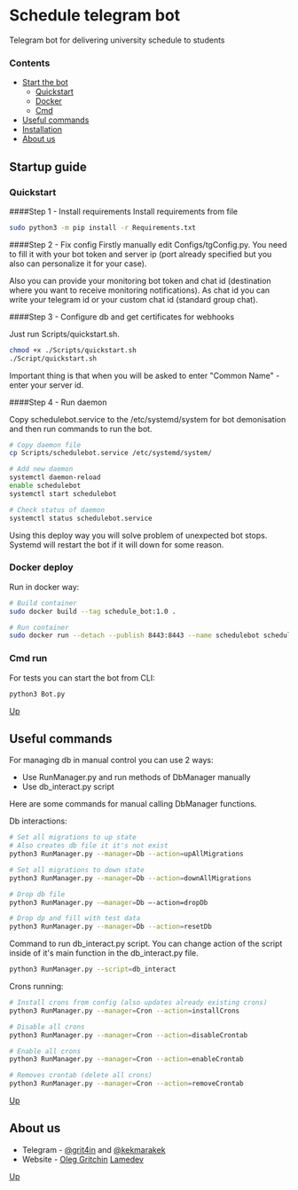 # Schedule telegram bot

Telegram bot for delivering university schedule to students


### Contents

- [Start the bot](#start-the-bot)
    - [Quickstart](#quickstart)
    - [Docker](#docker-deploy)
    - [Cmd](#cmd)
- [Useful commands](#useful-commands)
- [Installation](#installation)
- [About us](#about-us)


## Startup guide

### Quickstart
####Step 1 - Install requirements
Install requirements from file
```bash
sudo python3 -m pip install -r Requirements.txt
```

####Step 2 - Fix config
Firstly manually edit Configs/tgConfig.py. You need to fill it with your bot token and server ip (port already specified but you also can personalize it for your case).

Also you can provide your monitoring bot token and chat id (destination where you want to receive monitoring notifications). As chat id you can write your telegram id or your custom chat id (standard group chat).

####Step 3 - Configure db and get certificates for webhooks

Just run Scripts/quickstart.sh.
```bash
chmod +x ./Scripts/quickstart.sh
./Script/quickstart.sh
``` 
Important thing is that when you will be asked to enter "Common Name" - enter your server id.

####Step 4 - Run daemon

Copy schedulebot.service to the /etc/systemd/system for bot demonisation and then run commands to run the bot.
```bash
# Copy daemon file
cp Scripts/schedulebot.service /etc/systemd/system/

# Add new daemon
systemctl daemon-reload
enable schedulebot
systemctl start schedulebot

# Check status of daemon
systemctl status schedulebot.service
```

Using this deploy way you will solve problem of unexpected bot stops. Systemd will restart the bot if it will down for some reason.

### Docker deploy
Run in docker way:
```bash
# Build container
sudo docker build --tag schedule_bot:1.0 .

# Run container
sudo docker run --detach --publish 8443:8443 --name schedulebot schedule_bot:1.0
```

### Cmd run
For tests you can start the bot from CLI:
```bash
python3 Bot.py
```

[Up](#schedule-telegram-bot)


## Useful commands


For managing db in manual control you can use 2 ways:

* Use RunManager.py and run methods of DbManager manually
* Use db_interact.py script

Here are some commands for manual calling DbManager functions.

Db interactions:

```bash
# Set all migrations to up state 
# Also creates db file it it's not exist
python3 RunManager.py --manager=Db --action=upAllMigrations

# Set all migrations to down state 
python3 RunManager.py --manager=Db --action=downAllMigrations

# Drop db file
python3 RunManager.py -—manager=Db —-action=dropDb

# Drop dp and fill with test data
python3 RunManager.py --manager=Db --action=resetDb 
```


Command to run db_interact.py script. You can change action of the script inside of it's main function in the db_interact.py file.
```bash
python3 RunManager.py --script=db_interact
```

Crons running:

```bash
# Install crons from config (also updates already existing crons)
python3 RunManager.py --manager=Cron --action=installCrons

# Disable all crons
python3 RunManager.py --manager=Cron --action=disableCrontab

# Enable all crons
python3 RunManager.py --manager=Cron --action=enableCrontab

# Removes crontab (delete all crons)
python3 RunManager.py --manager=Cron --action=removeCrontab
```

[Up](#schedule-telegram-bot)


## About us

- Telegram - [@grit4in](https://t.me/grit4in) and [@kekmarakek](https://t.me/kekmarakek)
- Website - [Oleg Gritchin](https://oleg.gritchin.ru) [Lamedev](https://lamedev.ru)

[Up](#schedule-telegram-bot)
